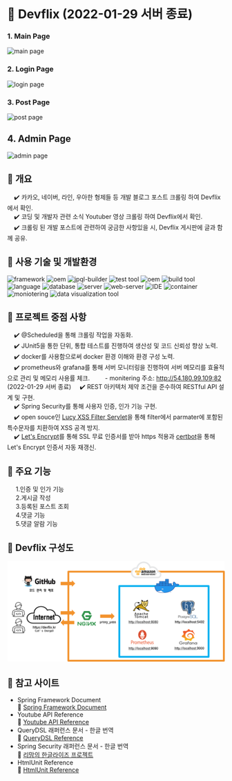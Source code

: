 # :seedling: Devflix (2022-01-29 서버 종료)

### 1. Main Page

![main page](./main-page.gif)

### 2. Login Page

![login page](./login-page.gif)

### 3. Post Page

![post page](./post-page.gif)

## 4. Admin Page

![admin page](./admin-page.gif)

## :pushpin: 개요

&nbsp;&nbsp;&nbsp;&nbsp;:heavy_check_mark: 카카오, 네이버, 라인, 우아한 형제들 등 개발 블로그 포스트 크롤링 하여 Devflix에서 확인.  
&nbsp;&nbsp;&nbsp;&nbsp;:heavy_check_mark: 코딩 및 개발자 관련 소식 Youtuber 영상 크롤링 하여 Devflix에서 확인.  
&nbsp;&nbsp;&nbsp;&nbsp;:heavy_check_mark: 크롤링 된 개발 포스트에 관련하여 궁금한 사항있을 시, Devflix 게시판에 글과 함께 공유.

## :pushpin: 사용 기술 및 개발환경

![framework](https://img.shields.io/badge/spring%20boot-2.2.2-yellowgreen) ![oem](https://img.shields.io/badge/spring%20data%20jpa-2.2.2-yellow) ![jpql-builder](https://img.shields.io/badge/queryDSL-4.2.2-blue) ![test tool](https://img.shields.io/badge/JUnit-5-green) ![oem](https://img.shields.io/badge/lucy%20xss%20servlet-2.0.0-green) ![build tool](https://img.shields.io/badge/gardle-6.6.1-blue) ![language](https://img.shields.io/badge/java-open--jdk--8-orange) ![database](https://img.shields.io/badge/postgreSQL-11.10-blue) ![server](https://img.shields.io/badge/ubuntu-20.04.1-important) ![web-server](https://img.shields.io/badge/nginx-1.18.0-green) ![IDE](https://img.shields.io/badge/inteliJ-3.2-blueviolet) ![container](https://img.shields.io/badge/docker-latest-lightgray) ![moniotering](https://img.shields.io/badge/prometheus-latest-lightgray) ![data visualization tool](https://img.shields.io/badge/grafana-latest-lightgray)

## :pushpin: 프로젝트 중점 사항

&nbsp;&nbsp;&nbsp;&nbsp;:heavy_check_mark: @Scheduled을 통해 크롤링 작업을 자동화.  
&nbsp;&nbsp;&nbsp;&nbsp;:heavy_check_mark: JUnit5을 통한 단위, 통합 테스트를 진행하여 생산성 및 코드 신뢰성 향상 노력.  
&nbsp;&nbsp;&nbsp;&nbsp;:heavy_check_mark: docker를 사용함으로써 docker 환경 이해와 환경 구성 노력.  
&nbsp;&nbsp;&nbsp;&nbsp;:heavy_check_mark: prometheus와 grafana를 통해 서버 모니터링을 진행하여 서버 메모리를 효율적으로 관리 및 메모리 사용률 체크.
&nbsp;&nbsp;&nbsp;&nbsp;&nbsp;&nbsp;&nbsp; - monitering 주소: http://54.180.99.109:82 (2022-01-29 서버 종료)
&nbsp;&nbsp;&nbsp;&nbsp;:heavy_check_mark: REST 아키텍처 제약 조건을 준수하여 RESTful API 설계 및 구현.  
&nbsp;&nbsp;&nbsp;&nbsp;:heavy_check_mark: Spring Security를 통해 사용자 인증, 인가 기능 구현.  
&nbsp;&nbsp;&nbsp;&nbsp;:heavy_check_mark: open souce인 [Lucy XSS Filter Servlet](https://github.com/naver/lucy-xss-servlet-filter)을 통해 filter에서 parmater에 포함된 특수문자를 치환하여 XSS 공격 방지.  
&nbsp;&nbsp;&nbsp;&nbsp;:heavy_check_mark: [Let's Encrypt](https://letsencrypt.org/)를 통해 SSL 무료 인증서를 받아 https 적용과 [certbot](https://github.com/certbot/certbot)을 통해 Let's Encrypt 인증서 자동 재갱신.

## :pushpin: 주요 기능

&nbsp;&nbsp;&nbsp;&nbsp; 1.인증 및 인가 기능  
&nbsp;&nbsp;&nbsp;&nbsp; 2.게시글 작성  
&nbsp;&nbsp;&nbsp;&nbsp; 3.등록된 포스트 조회  
&nbsp;&nbsp;&nbsp;&nbsp; 4.댓글 기능  
&nbsp;&nbsp;&nbsp;&nbsp; 5.댓글 알람 기능

## :pushpin: Devflix 구성도

![devflix architecture](./devflix-architecture.png)

## :pushpin: 참고 사이트

- Spring Framework Document  
  :bookmark_tabs: [Spring Framework Document](https://docs.spring.io/spring-framework/docs/current/reference/html/)
- Youtube API Reference  
  :bookmark_tabs: [Youtube API Reference](https://developers.google.com/youtube/v3/docs?hl=ko)
- QueryDSL 래퍼런스 문서 - 한글 번역  
  :bookmark_tabs: [QueryDSL Reference](http://www.querydsl.com/static/querydsl/4.0.1/reference/ko-KR/html_single/)
- Spring Security 래퍼런스 문서 - 한글 번역  
  :bookmark_tabs: [리맘의 한글라이즈 프로젝트](https://godekdls.github.io/Spring%20Security/authentication/)
- HtmlUnit Reference  
  :bookmark_tabs: [HtmlUnit Reference](https://htmlunit.sourceforge.io/frame-howto.html)
